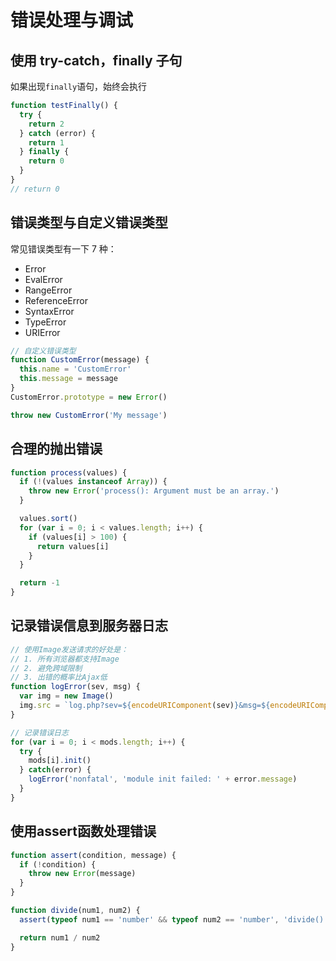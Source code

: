 # 错误处理与调试

## 使用 try-catch，finally 子句

如果出现`finally`语句，始终会执行

```javascript
function testFinally() {
  try {
    return 2
  } catch (error) {
    return 1
  } finally {
    return 0
  }
}
// return 0
```

## 错误类型与自定义错误类型

常见错误类型有一下 7 种：

- Error
- EvalError
- RangeError
- ReferenceError
- SyntaxError
- TypeError
- URIError

```javascript
// 自定义错误类型
function CustomError(message) {
  this.name = 'CustomError'
  this.message = message
}
CustomError.prototype = new Error() 

throw new CustomError('My message')
```

## 合理的抛出错误
```javascript
function process(values) {
  if (!(values instanceof Array)) {
    throw new Error('process(): Argument must be an array.')
  }

  values.sort()
  for (var i = 0; i < values.length; i++) {
    if (values[i] > 100) { 
      return values[i]
    }
  }

  return -1
}
```

## 记录错误信息到服务器日志

```javascript
// 使用Image发送请求的好处是：
// 1. 所有浏览器都支持Image
// 2. 避免跨域限制
// 3. 出错的概率比Ajax低
function logError(sev, msg) {
  var img = new Image()
  img.src = `log.php?sev=${encodeURIComponent(sev)}&msg=${encodeURIComponent(msg)}`
}

// 记录错误日志
for (var i = 0; i < mods.length; i++) {
  try {
    mods[i].init()
  } catch(error) {
    logError('nonfatal', 'module init failed: ' + error.message)
  }
}
```

## 使用assert函数处理错误

```javascript
function assert(condition, message) {
  if (!condition) {
    throw new Error(message)
  }
}

function divide(num1, num2) {
  assert(typeof num1 == 'number' && typeof num2 == 'number', 'divide(): Both arguments must be numbers.')

  return num1 / num2
}
```